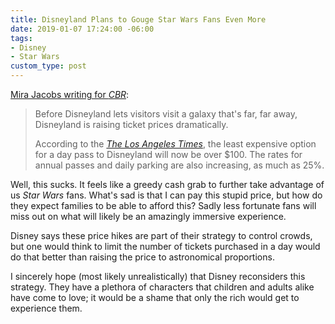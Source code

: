 ```yaml
---
title: Disneyland Plans to Gouge Star Wars Fans Even More
date: 2019-01-07 17:24:00 -06:00
tags:
- Disney
- Star Wars
custom_type: post
---
```


[Mira Jacobs writing for *CBR*](https://www.cbr.com/disneyland-prices-increase/):

> Before Disneyland lets visitors visit a galaxy that's far, far away, Disneyland is raising ticket prices dramatically.
> 
> According to the *[The Los Angeles Times](https://www.latimes.com/business/la-fi-disneyland-prices-increase-20190106-story.html)*, the least expensive option for a day pass to Disneyland will now be over $100. The rates for annual passes and daily parking are also increasing, as much as 25%.

Well, this sucks. It feels like a greedy cash grab to further take advantage of us *Star Wars* fans. What's sad is that I can pay this stupid price, but how do they expect families to be able to afford this? Sadly less fortunate fans will miss out on what will likely be an amazingly immersive experience.

Disney says these price hikes are part of their strategy to control crowds, but one would think to limit the number of tickets purchased in a day would do that better than raising the price to astronomical proportions.

I sincerely hope (most likely unrealistically) that Disney reconsiders this strategy. They have a plethora of characters that children and adults alike have come to love; it would be a shame that only the rich would get to experience them. 